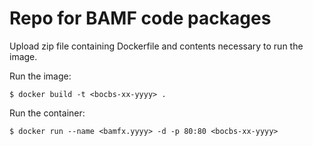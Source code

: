 # Repo for BAMF code packages

Upload zip file containing Dockerfile and contents necessary to run the image.

Run the image:
```
$ docker build -t <bocbs-xx-yyyy> .
```
Run the container:
```
$ docker run --name <bamfx.yyyy> -d -p 80:80 <bocbs-xx-yyyy>
```
